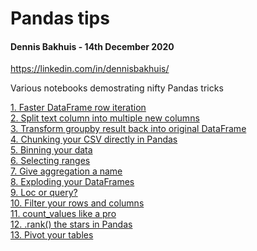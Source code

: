 # Pandas tips
#### Dennis Bakhuis - 14th December 2020
https://linkedin.com/in/dennisbakhuis/

Various notebooks demostrating nifty Pandas tricks


[1. Faster DataFrame row iteration](https://github.com/dennisbakhuis/Tutorials/blob/master/B_Pandas_tips/1%20-%20Faster%20DataFrame%20row%20iteration.ipynb)\
[2. Split text column into multiple new columns](https://github.com/dennisbakhuis/Tutorials/blob/master/B_Pandas_tips/2%20-%20Split%20text%20column%20into%20multiple%20new%20columns.ipynb)\
[3. Transform groupby result back into original DataFrame](https://github.com/dennisbakhuis/Tutorials/blob/master/B_Pandas_tips/3%20-%20transform%20results%20back%20to%20original%20dataframe%20size.ipynb)\
[4. Chunking your CSV directly in Pandas](https://github.com/dennisbakhuis/Tutorials/blob/master/B_Pandas_tips/4%20-%20Chunking%20your%20csv%20directly%20in%20Pandas.ipynb)\
[5. Binning your data](https://github.com/dennisbakhuis/Tutorials/blob/master/B_Pandas_tips/4%20-%20Chunking%20your%20csv%20directly%20in%20Pandas.ipynbhttps://github.com/dennisbakhuis/Tutorials/blob/master/B_Pandas_tips/5%20-%20Binning%20your%20data.ipynb)\
[6. Selecting ranges](https://github.com/dennisbakhuis/Tutorials/blob/master/B_Pandas_tips/6%20-%20Selecting%20a%20range.ipynb)\
[7. Give aggregation a name](https://github.com/dennisbakhuis/Tutorials/blob/master/B_Pandas_tips/7%20-%20Give%20aggregation%20a%20name.ipynb)\
[8. Exploding your DataFrames](https://github.com/dennisbakhuis/Tutorials/blob/master/B_Pandas_tips/8%20-%20Explode%20your%20DataFrames.ipynb)\
[9. Loc or query?](https://github.com/dennisbakhuis/Tutorials/blob/master/B_Pandas_tips/9%20-%20Query%20or%20loc.ipynb)\
[10. Filter your rows and columns](https://github.com/dennisbakhuis/Tutorials/blob/master/B_Pandas_tips/10%20-%20Filter%20your%20rows%20and%20columns.ipynb)\
[11. count_values like a pro](https://github.com/dennisbakhuis/Tutorials/blob/master/B_Pandas_tips/11%20-%20value_counts%20like%20a%20pro.ipynb)\
[12. .rank() the stars in Pandas](https://github.com/dennisbakhuis/Tutorials/blob/master/B_Pandas_tips/12%20-%20Ranking%20the%20stars%20in%20Pandas.ipynb)\
[13. Pivot your tables](https://github.com/dennisbakhuis/Tutorials/blob/master/B_Pandas_tips/13%20-%20Pivot%20your%20tables.ipynb)
